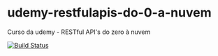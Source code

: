 # udemy-restfulapis-do-0-a-nuvem
Curso da udemy - RESTful API's do zero à nuvem

[![Build Status](https://travis-ci.com/rfoliveira/udemy-restfulapis-do-0-a-nuvem.svg?branch=master)](https://travis-ci.com/rfoliveira/udemy-restfulapis-do-0-a-nuvem)
